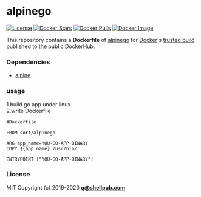 alpinego
=============


[![License](http://img.shields.io/:license-mit-blue.svg)](http://doge.mit-license.org)
[![Docker Stars](https://img.shields.io/docker/stars/chennqqi/alpinego.svg)](https://hub.docker.com/r/sort/alpinego/)
[![Docker Pulls](https://img.shields.io/docker/pulls/malice/clamav.svg)](https://hub.docker.com/r/sort/alpinego/)
[![Docker Image](https://img.shields.io/badge/docker%20image-188MB-blue.svg)](https://hub.docker.com/r/sort/alpinego/)

This repository contains a **Dockerfile** of [alpinego](https://github.com/chennqqi/alpinego/) for [Docker](https://www.docker.com/)'s [trusted build](https://hub.docker.com/u/sort/alpinego/) published to the public [DockerHub](https://hub.docker.com/).

### Dependencies

-	[alpine](https://hub.docker.com/r/alpine)

### usage

1.build go app under linux  
2.write Dockerfile

`#Dockerfile`

	FROM sort/alpinego

	ARG app_name=YOU-GO-APP-BINARY  
	COPY ${app_name} /usr/bin/  
	
	ENTRYPOINT ["YOU-GO-APP-BINARY"]

### License

MIT Copyright (c) 2019-2020 **q@shellpub.com**
